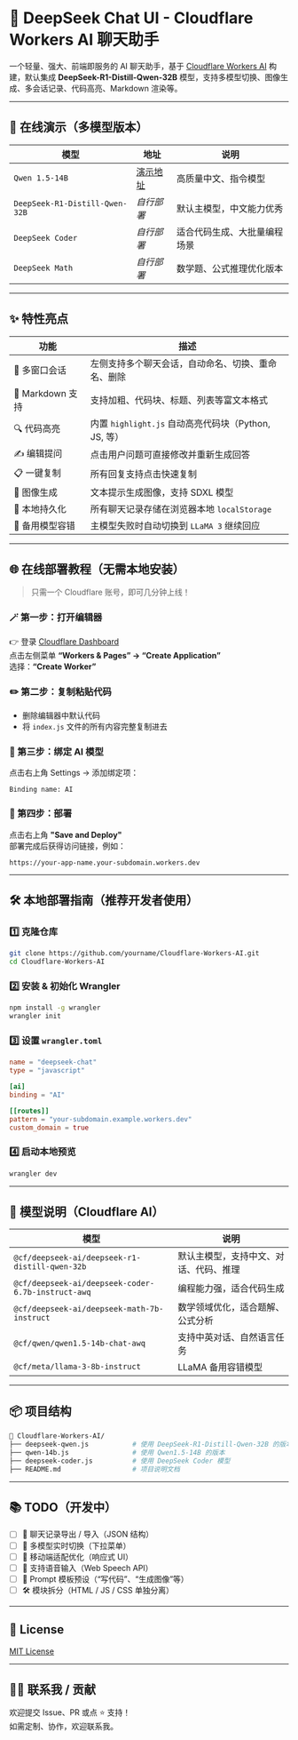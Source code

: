 
# 🧠 DeepSeek Chat UI - Cloudflare Workers AI 聊天助手

一个轻量、强大、前端即服务的 AI 聊天助手，基于 [Cloudflare Workers AI](https://developers.cloudflare.com/workers-ai/) 构建，默认集成 **DeepSeek-R1-Distill-Qwen-32B** 模型，支持多模型切换、图像生成、多会话记录、代码高亮、Markdown 渲染等。

---

## 🚀 在线演示（多模型版本）

| 模型 | 地址 | 说明 |
|------|------|------|
| `Qwen 1.5-14B` | [演示地址](https://calm-lake-75ac.ndjswww2023.workers.dev/) | 高质量中文、指令模型 |
| `DeepSeek-R1-Distill-Qwen-32B` | _自行部署_ | 默认主模型，中文能力优秀 |
| `DeepSeek Coder` | _自行部署_ | 适合代码生成、大批量编程场景 |
| `DeepSeek Math` | _自行部署_ | 数学题、公式推理优化版本 |

---

## ✨ 特性亮点

| 功能 | 描述 |
|------|------|
| 💬 多窗口会话 | 左侧支持多个聊天会话，自动命名、切换、重命名、删除 |
| 📝 Markdown 支持 | 支持加粗、代码块、标题、列表等富文本格式 |
| 🔍 代码高亮 | 内置 `highlight.js` 自动高亮代码块（Python, JS, 等） |
| ✍️ 编辑提问 | 点击用户问题可直接修改并重新生成回答 |
| 📋 一键复制 | 所有回复支持点击快速复制 |
| 🎨 图像生成 | 文本提示生成图像，支持 SDXL 模型 |
| 💾 本地持久化 | 所有聊天记录存储在浏览器本地 `localStorage` |
| 🔁 备用模型容错 | 主模型失败时自动切换到 `LLaMA 3` 继续回应 |

---

## 🌐 在线部署教程（无需本地安装）

> 只需一个 Cloudflare 账号，即可几分钟上线！

### 🪄 第一步：打开编辑器

👉 登录 [Cloudflare Dashboard](https://dash.cloudflare.com)  
点击左侧菜单 **“Workers & Pages” → “Create Application”**  
选择：**“Create Worker”**

### ✏️ 第二步：复制粘贴代码

- 删除编辑器中默认代码
- 将 `index.js` 文件的所有内容完整复制进去

### 🔧 第三步：绑定 AI 模型

点击右上角 Settings → 添加绑定项：

```
Binding name: AI
```

### 🚀 第四步：部署

点击右上角 **"Save and Deploy"**  
部署完成后获得访问链接，例如：

```
https://your-app-name.your-subdomain.workers.dev
```

---

## 🛠 本地部署指南（推荐开发者使用）

### 1️⃣ 克隆仓库

```bash
git clone https://github.com/yourname/Cloudflare-Workers-AI.git
cd Cloudflare-Workers-AI
```

### 2️⃣ 安装 & 初始化 Wrangler

```bash
npm install -g wrangler
wrangler init
```

### 3️⃣ 设置 `wrangler.toml`

```toml
name = "deepseek-chat"
type = "javascript"

[ai]
binding = "AI"

[[routes]]
pattern = "your-subdomain.example.workers.dev"
custom_domain = true
```

### 4️⃣ 启动本地预览

```bash
wrangler dev
```

---

## 🤖 模型说明（Cloudflare AI）

| 模型 | 说明 |
|------|------|
| `@cf/deepseek-ai/deepseek-r1-distill-qwen-32b` | 默认主模型，支持中文、对话、代码、推理 |
| `@cf/deepseek-ai/deepseek-coder-6.7b-instruct-awq` | 编程能力强，适合代码生成 |
| `@cf/deepseek-ai/deepseek-math-7b-instruct` | 数学领域优化，适合题解、公式分析 |
| `@cf/qwen/qwen1.5-14b-chat-awq` | 支持中英对话、自然语言任务 |
| `@cf/meta/llama-3-8b-instruct` | LLaMA 备用容错模型 |

---

## 📦 项目结构

```bash
📁 Cloudflare-Workers-AI/
├── deepseek-qwen.js           # 使用 DeepSeek-R1-Distill-Qwen-32B 的版本
├── qwen-14b.js                # 使用 Qwen1.5-14B 的版本
├── deepseek-coder.js          # 使用 DeepSeek Coder 模型
├── README.md                  # 项目说明文档
```

---

## 📚 TODO（开发中）

- [ ] 💾 聊天记录导出 / 导入（JSON 结构）
- [ ] 🔁 多模型实时切换（下拉菜单）
- [ ] 📱 移动端适配优化（响应式 UI）
- [ ] 🎤 支持语音输入（Web Speech API）
- [ ] 🧠 Prompt 模板预设（“写代码”、“生成图像”等）
- [ ] 🛠 模块拆分（HTML / JS / CSS 单独分离）

---

## 📝 License

[MIT License](LICENSE)

---

## 🙋‍♂️ 联系我 / 贡献

欢迎提交 Issue、PR 或点 ⭐ 支持！  
如需定制、协作，欢迎联系我。

